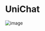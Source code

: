 # UniChat

![image](https://user-images.githubusercontent.com/97984737/236835377-24e06f71-ee76-4833-9a8a-3149eb4f1cb5.png)
